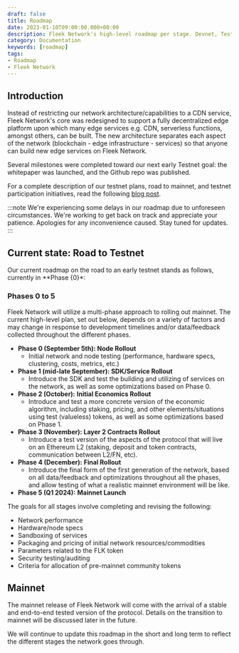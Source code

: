 ```yaml
---
draft: false
title: Roadmap
date: 2023-01-10T09:00:00.000+00:00
description: Fleek Network's high-level roadmap per stage. Devnet, Testnet, and Mainnet.
category: Documentation
keywords: [roadmap]
tags:
- Roadmap
- Fleek Network
---
```


## Introduction

Instead of restricting our network architecture/capabilities to a CDN service, Fleek Network's core was redesigned to support a fully decentralized edge platform upon which many edge services e.g. CDN, serverless functions, amongst others, can be built. The new architecture separates each aspect of the network (blockchain - edge infrastructure - services) so that anyone can build new edge services on Fleek Network.

Several milestones were completed toward our next early Testnet goal: the whitepaper was launched, and the Github repo was published. 

For a complete description of our testnet plans, road to mainnet, and testnet participation initiatives, read the following [blog post](https://blog.fleek.network/post/fleek-network-testnet-plans/).

:::note
We're experiencing some delays in our roadmap due to unforeseen circumstances. We're working to get back on track and appreciate your patience. Apologies for any inconvenience caused. Stay tuned for updates.
:::

## Current state: Road to Testnet

Our current roadmap on the road to an early testnet stands as follows, currently in **Phase {0}*:

### Phases 0 to 5

Fleek Network will utilize a multi-phase approach to rolling out mainnet. The current high-level plan, set out below, depends on a variety of factors and may change in response to development timelines and/or data/feedback collected throughout the different phases.

- **Phase 0 (September 5th): Node Rollout**
    - Initial network and node testing (performance, hardware specs, clustering, costs, metrics, etc.)
- **Phase 1 (mid-late September): SDK/Service Rollout**
    - Introduce the SDK and test the building and utilizing of services on the network, as well as some optimizations based on Phase 0.
- **Phase 2 (October):** **Initial Economics Rollout**
    - Introduce and test a more concrete version of the economic algorithm, including staking, pricing, and other elements/situations using test (valueless) tokens, as well as some optimizations based on Phase 1.
- **Phase 3 (November): Layer 2 Contracts Rollout**
    - Introduce a test version of the aspects of the protocol that will live on an Ethereum L2 (staking, deposit and token contracts, communication between L2/FN, etc).
- **Phase 4 (December):** **Final Rollout**
    - Introduce the final form of the first generation of the network, based on all data/feedback and optimizations throughout all the phases, and allow testing of what a realistic mainnet environment will be like.
- **Phase 5 (Q1 2024):** **Mainnet Launch**

The goals for all stages involve completing and revising the following:

- Network performance
- Hardware/node specs
- Sandboxing of services
- Packaging and pricing of initial network resources/commodities
- Parameters related to the FLK token
- Security testing/auditing
- Criteria for allocation of pre-mainnet community tokens

## Mainnet

The mainnet release of Fleek Network will come with the arrival of a stable and end-to-end tested version of the protocol. Details on the transition to mainnet will be discussed later in the future.

We will continue to update this roadmap in the short and long term to reflect the different stages the network goes through.
